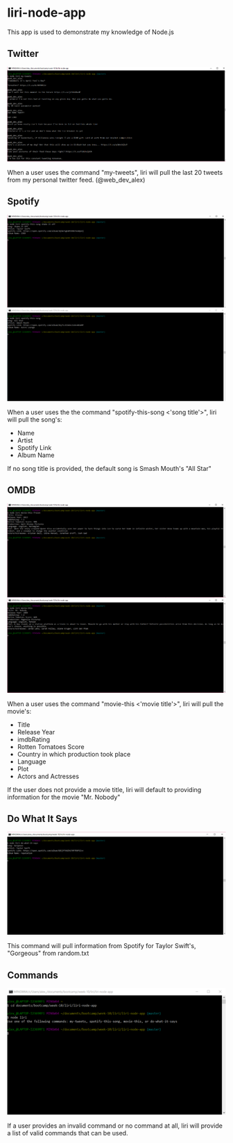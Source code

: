 # liri-node-app
This app is used to demonstrate my knowledge of Node.js

## Twitter

![my-tweets](images/my-tweets.PNG)

When a user uses the command "my-tweets", liri will pull the last 20 tweets from my personal twitter feed. (@web_dev_alex)

## Spotify

![spotify-this](images/spotify-this.PNG)
![spotify-default](images/spotify-default.PNG)

When a user uses the the command "spotify-this-song <'song title'>", liri will pull the song's:
* Name
* Artist
* Spotify Link
* Album Name

If no song title is provided, the default song is Smash Mouth's "All Star"

## OMDB

![movie-this](images/movie-this.PNG)
![movie-default](images/movie-default.PNG)

When a user uses the command "movie-this <'movie title'>", liri will pull the movie's:
* Title
* Release Year
* imdbRating
* Rotten Tomatoes Score
* Country in which production took place
* Language
* Plot
* Actors and Actresses

If the user does not provide a movie title, liri will default to providing information for the movie "Mr. Nobody"

## Do What It Says

![do-what-it-says](images/do-what-it-says.PNG)

This command will pull information from Spotify for Taylor Swift's, "Gorgeous" from random.txt

## Commands

![commands](images/commands.PNG)


If a user provides an invalid command or no command at all, liri will provide a list of valid commands that can be used. 
